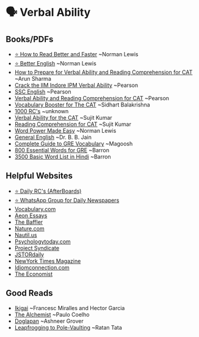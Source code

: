 # 🗣️ Verbal Ability

## Books/PDFs
- [⭐ How to Read Better and Faster](https://iimranchiacin-my.sharepoint.com/:b:/g/personal/ashish_ranjani22_iimranchi_ac_in/EaOcwebxt4dHqwsMDXlP7-QB1B3qKda5N-NUplUbwQH9Jg?e=zkiFof) ~Norman Lewis
- [⭐ Better English](https://iimranchiacin-my.sharepoint.com/:b:/g/personal/ashish_ranjani22_iimranchi_ac_in/ESew-01ZPqJClhB-US_9OQIBJ6c7_ZBjXSGPCd4SawujSA?e=0omWcO) ~Norman Lewis
- [How to Prepare for Verbal Ability and Reading Comprehension for CAT](https://drive.google.com/file/d/1qBtdjFsit-0fo861I6qU2hdzJ4lFpgQH/view?usp=drive_link) ~Arun Sharma
- [Crack the IIM Indore IPM Verbal Ability](https://drive.google.com/file/d/1iKixCuvmMK5xMJbnmAgtlGWgniUug2CN/view?usp=drive_link) ~Pearson
- [SSC English](https://drive.google.com/file/d/1GIpBxAuv4jzamH5OA5oyM_4RQAHO3tJc/view?usp=drive_link) ~Pearson
- [Verbal Ability and Reading Comprehension for CAT](https://drive.google.com/file/d/1iKixCuvmMK5xMJbnmAgtlGWgniUug2CN/view?usp=drive_link) ~Pearson
- [Vocabulary Booster for The CAT](https://drive.google.com/file/d/1lhc5BthS-VVyFmJZl8CIXMqpkTl2DFhK/view?usp=drive_link) ~Sidhart Balakrishna
- [1000 RC's](https://drive.google.com/file/d/1v4GfQNGyMgtqydikiKKTrSYJHK7Uj8EI/view?usp=drive_link) ~unknown
- [Verbal Ability for the CAT](https://drive.google.com/file/d/1ZhlQo8qlclr4XwBzEK0tpqDMZ2UXJr_S/view?usp=sharing) ~Sujit Kumar
- [Reading Comprehension for CAT](https://drive.google.com/file/d/18SCDRUDVxMJTWyavrZo18A5Minf4pDTs/view?usp=sharing) ~Sujit Kumar
- [Word Power Made Easy](https://drive.google.com/file/d/1GLUliAg4pgx7bqMIJeXknOuqbtP_vkCY/view) ~Norman Lewis
- [General English](https://drive.google.com/file/d/16iHLYngsVmagPaE__iYnpM1B3hL-yK72/view?usp=drive_link) ~Dr. B. B. Jain
- [Complete Guide to GRE Vocabulary](https://drive.google.com/file/d/1Ju8my4sfb3k8HZHeIfhb7HbunkItS7y8/view?usp=sharing) ~Magoosh
- [800 Essential Words for GRE](https://drive.google.com/file/d/1TSPTuQmVfdnvSt9RikH38FJ2EGffZW_9/view?usp=sharing) ~Barron
- [3500 Basic Word List in Hindi](https://drive.google.com/file/d/1mKOC4xkbEu4tKA0t6r8-uvrBcMQ_bZ9w/view?usp=sharing) ~Barron

## Helpful Websites
- [⭐ Daily RC's (AfterBoards)](https://www.afterboards.in/dailyRC)
- [⭐ WhatsApp Group for Daily Newspapers](https://chat.whatsapp.com/IRDurMzppAmIPoh6dduyJJ)
- [Vocabulary.com](https://www.vocabulary.com/)
- [Aeon Essays](https://aeon.co/essays)
- [The Baffler](https://thebaffler.com/)
- [Nature.com](https://www.nature.com/)
- [Nautil.us](https://nautil.us/)
- [Psychologytoday.com](https://www.psychologytoday.com/)
- [Project Syndicate](https://www.project-syndicate.org/)
- [JSTORdaily](https://daily.jstor.org/)
- [NewYork Times Magazine](https://www.nytimes.com/international/section/magazine)
- [Idiomconnection.com](https://idiomconnection.com/)
- [The Economist](https://www.economist.com/)

## Good Reads
- [Ikigai](https://drive.google.com/file/d/1bffLM_1N_VTWRMbQ0RdhT1jejZBIg_yV/view?usp=drive_link) ~Francesc Miralles and Hector Garcia
- [The Alchemist](https://drive.google.com/file/d/1Inf-oZvMhHTCusvn2JeBI41j--Fj4ZVP/view?usp=drive_link) ~Paulo Coelho
- [Doglapan](https://drive.google.com/file/d/18np7w0dG90E5mSYpVmpSK_ZAH-544P0B/view?usp=drive_link) ~Ashneer Grover
- [Leapfrogging to Pole-Vaulting](https://drive.google.com/file/d/1kNZxiJRAKtOKRENcJs_GtFEAfqH5TcpD/view?usp=drive_link) ~Ratan Tata
